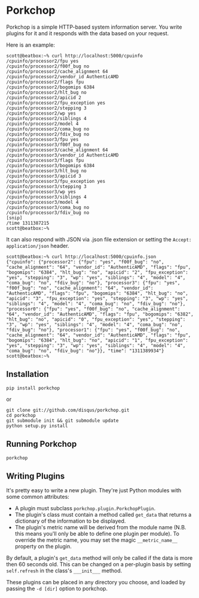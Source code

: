 Porkchop
========

Porkchop is a simple HTTP-based system information server. You write plugins
for it and it responds with the data based on your request.

Here is an example:

    scott@beatbox:~% curl http://localhost:5000/cpuinfo
    /cpuinfo/processor2/fpu yes 
    /cpuinfo/processor2/f00f_bug no
    /cpuinfo/processor2/cache_alignment 64
    /cpuinfo/processor2/vendor_id AuthenticAMD
    /cpuinfo/processor2/flags fpu 
    /cpuinfo/processor2/bogomips 6384
    /cpuinfo/processor2/hlt_bug no
    /cpuinfo/processor2/apicid 2
    /cpuinfo/processor2/fpu_exception yes 
    /cpuinfo/processor2/stepping 3
    /cpuinfo/processor2/wp yes 
    /cpuinfo/processor2/siblings 4
    /cpuinfo/processor2/model 4
    /cpuinfo/processor2/coma_bug no
    /cpuinfo/processor2/fdiv_bug no
    /cpuinfo/processor3/fpu yes 
    /cpuinfo/processor3/f00f_bug no
    /cpuinfo/processor3/cache_alignment 64
    /cpuinfo/processor3/vendor_id AuthenticAMD
    /cpuinfo/processor3/flags fpu 
    /cpuinfo/processor3/bogomips 6384
    /cpuinfo/processor3/hlt_bug no
    /cpuinfo/processor3/apicid 3
    /cpuinfo/processor3/fpu_exception yes 
    /cpuinfo/processor3/stepping 3
    /cpuinfo/processor3/wp yes 
    /cpuinfo/processor3/siblings 4
    /cpuinfo/processor3/model 4
    /cpuinfo/processor3/coma_bug no
    /cpuinfo/processor3/fdiv_bug no
    [snip]
    /time 1311387215
    scott@beatbox:~%

It can also respond with JSON via .json file extension or setting the ```Accept: application/json``` header.

    scott@beatbox:~% curl http://localhost:5000/cpuinfo.json
    {"cpuinfo": {"processor2": {"fpu": "yes", "f00f_bug": "no", "cache_alignment": "64", "vendor_id": "AuthenticAMD", "flags": "fpu", "bogomips": "6384", "hlt_bug": "no", "apicid": "2", "fpu_exception": "yes", "stepping": "3", "wp": "yes", "siblings": "4", "model": "4", "coma_bug": "no", "fdiv_bug": "no"}, "processor3": {"fpu": "yes", "f00f_bug": "no", "cache_alignment": "64", "vendor_id": "AuthenticAMD", "flags": "fpu", "bogomips": "6384", "hlt_bug": "no", "apicid": "3", "fpu_exception": "yes", "stepping": "3", "wp": "yes", "siblings": "4", "model": "4", "coma_bug": "no", "fdiv_bug": "no"}, "processor0": {"fpu": "yes", "f00f_bug": "no", "cache_alignment": "64", "vendor_id": "AuthenticAMD", "flags": "fpu", "bogomips": "6382", "hlt_bug": "no", "apicid": "0", "fpu_exception": "yes", "stepping": "3", "wp": "yes", "siblings": "4", "model": "4", "coma_bug": "no", "fdiv_bug": "no"}, "processor1": {"fpu": "yes", "f00f_bug": "no", "cache_alignment": "64", "vendor_id": "AuthenticAMD", "flags": "fpu", "bogomips": "6384", "hlt_bug": "no", "apicid": "1", "fpu_exception": "yes", "stepping": "3", "wp": "yes", "siblings": "4", "model": "4", "coma_bug": "no", "fdiv_bug": "no"}}, "time": "1311389934"}
    scott@beatbox:~% 

Installation
------------

    pip install porkchop

or

    git clone git://github.com/disqus/porkchop.git
    cd porkchop
    git submodule init && git submodule update
    python setup.py install


Running Porkchop
----------------

    porkchop

Writing Plugins
---------------

It's pretty easy to write a new plugin. They're just Python modules with some common attributes:

* A plugin must subclass ```porkchop.plugin.PorkchopPlugin```.
* The plugin's class must contain a method called ```get_data``` that returns a dictionary of the information to be displayed.
* The plugin's metric name will be derived from the module name (N.B. this means you'll only be able to define one plugin per module). To override the metric name, you may set the magic ```__metric_name__``` property on the plugin.

By default, a plugin's ```get_data``` method will only be called if the data is more then 60 seconds old. This can be changed on a per-plugin basis by setting ```self.refresh``` in the class's ```___init___``` method.

These plugins can be placed in any directory you choose, and loaded by passing the ```-d [dir]``` option to porkchop.
